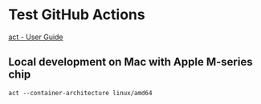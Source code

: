 # Test GitHub Actions

[act - User Guide](https://nektosact.com)

## Local development on Mac with Apple M-series chip

```shell
act --container-architecture linux/amd64
```